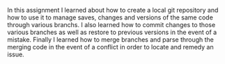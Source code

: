 In this assignment I learned about how to create a local git repository and how to use it to manage saves, changes and versions of the same code through various branchs. I also learned how to commit changes to those various branches as well as restore to previous versions in the event of a mistake. Finally I learned how to merge branches and parse through the merging code in the event of a conflict in order to locate and remedy an issue.
